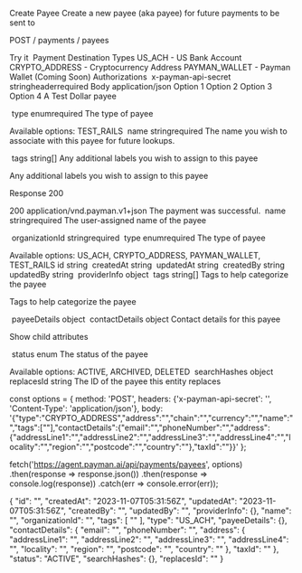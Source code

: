 Create Payee
Create a new payee (aka payee) for future payments to be sent to

POST
/
payments
/
payees

Try it
​
Payment Destination Types
US_ACH - US Bank Account
CRYPTO_ADDRESS - Cryptocurrency Address
PAYMAN_WALLET - Payman Wallet (Coming Soon)
Authorizations
​
x-payman-api-secret
stringheaderrequired
Body
application/json
Option 1
Option 2
Option 3
Option 4
A Test Dollar payee

​
type
enum<string>required
The type of payee

Available options: TEST_RAILS 
​
name
stringrequired
The name you wish to associate with this payee for future lookups.

​
tags
string[]
Any additional labels you wish to assign to this payee

Any additional labels you wish to assign to this payee

Response
200

200
application/vnd.payman.v1+json
The payment was successful.
​
name
stringrequired
The user-assigned name of the payee

​
organizationId
stringrequired
​
type
enum<string>required
The type of payee

Available options: US_ACH, CRYPTO_ADDRESS, PAYMAN_WALLET, TEST_RAILS 
​
id
string
​
createdAt
string
​
updatedAt
string
​
createdBy
string
​
updatedBy
string
​
providerInfo
object
​
tags
string[]
Tags to help categorize the payee

Tags to help categorize the payee

​
payeeDetails
object
​
contactDetails
object
Contact details for this payee


Show child attributes

​
status
enum<string>
The status of the payee

Available options: ACTIVE, ARCHIVED, DELETED 
​
searchHashes
object
​
replacesId
string
The ID of the payee this entity replaces




const options = {
  method: 'POST',
  headers: {'x-payman-api-secret': '<api-key>', 'Content-Type': 'application/json'},
  body: '{"type":"CRYPTO_ADDRESS","address":"<string>","chain":"<string>","currency":"<string>","name":"<string>","tags":["<string>"],"contactDetails":{"email":"<string>","phoneNumber":"<string>","address":{"addressLine1":"<string>","addressLine2":"<string>","addressLine3":"<string>","addressLine4":"<string>","locality":"<string>","region":"<string>","postcode":"<string>","country":"<string>"},"taxId":"<string>"}}'
};

fetch('https://agent.payman.ai/api/payments/payees', options)
  .then(response => response.json())
  .then(response => console.log(response))
  .catch(err => console.error(err));




  {
  "id": "<string>",
  "createdAt": "2023-11-07T05:31:56Z",
  "updatedAt": "2023-11-07T05:31:56Z",
  "createdBy": "<string>",
  "updatedBy": "<string>",
  "providerInfo": {},
  "name": "<string>",
  "organizationId": "<string>",
  "tags": [
    "<string>"
  ],
  "type": "US_ACH",
  "payeeDetails": {},
  "contactDetails": {
    "email": "<string>",
    "phoneNumber": "<string>",
    "address": {
      "addressLine1": "<string>",
      "addressLine2": "<string>",
      "addressLine3": "<string>",
      "addressLine4": "<string>",
      "locality": "<string>",
      "region": "<string>",
      "postcode": "<string>",
      "country": "<string>"
    },
    "taxId": "<string>"
  },
  "status": "ACTIVE",
  "searchHashes": {},
  "replacesId": "<string>"
}